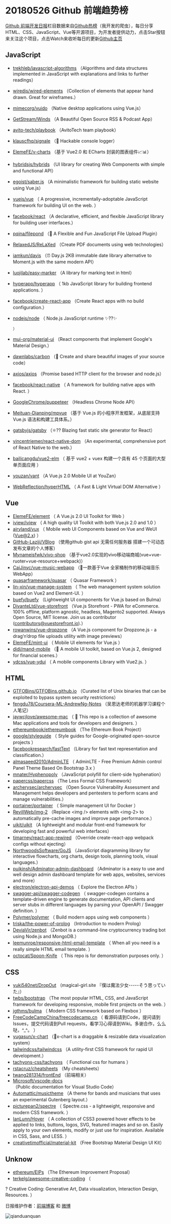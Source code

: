 # 20180526 Github 前端趋势榜

[Github 前端开发日报](https://qdkfweb.cn/c/news)栏目数据来自[Github热榜](https://github.qdkfweb.cn/)（我开发的爬虫），每日分享HTML、CSS、JavaScript、Vue等开源项目，为开发者提供动力，点击Star按钮来关注这个项目，点击Watch来收听每日的更新[Github主页](https://github.com/kujian/githubTrending)
## JavaScript

* [trekhleb/javascript-algorithms](https://github.com/trekhleb/javascript-algorithms) （Algorithms and data structures implemented in JavaScript with explanations and links to further readings）
* [wiredjs/wired-elements](https://github.com/wiredjs/wired-elements) （Collection of elements that appear hand drawn. Great for wireframes.）
* [mimecorg/vuido](https://github.com/mimecorg/vuido) （Native desktop applications using Vue.js）
* [GetStream/Winds](https://github.com/GetStream/Winds) （A Beautiful Open Source RSS &amp; Podcast App）
* [avito-tech/playbook](https://github.com/avito-tech/playbook) （AvitoTech team playbook）
* [klauscfhq/signale](https://github.com/klauscfhq/signale) （👋 Hackable console logger）
* [ElemeFE/v-charts](https://github.com/ElemeFE/v-charts) （基于 Vue2.0 和 ECharts 封装的图表组件📈📊）
* [hybridsjs/hybrids](https://github.com/hybridsjs/hybrids) （UI library for creating Web Components with simple and functional API）
* [egoist/saber.js](https://github.com/egoist/saber.js) （A minimalistic framework for building static website using Vue.js）
* [vuejs/vue](https://github.com/vuejs/vue) （
        A progressive, incrementally-adoptable JavaScript framework for building UI on the web.
      ）
* [facebook/react](https://github.com/facebook/react) （A declarative, efficient, and flexible JavaScript library for building user interfaces.）
* [pqina/filepond](https://github.com/pqina/filepond) （🌊 A Flexible and Fun JavaScript File Upload Plugin）
* [RelaxedJS/ReLaXed](https://github.com/RelaxedJS/ReLaXed) （Create PDF documents using web technologies）
* [iamkun/dayjs](https://github.com/iamkun/dayjs) （⏰ Day.js 2KB immutable date library alternative to Moment.js with the same modern API）
* [luojilab/easy-marker](https://github.com/luojilab/easy-marker) （A library for marking text in html）
* [hyperapp/hyperapp](https://github.com/hyperapp/hyperapp) （
        1kb JavaScript library for building frontend applications.
      ）
* [facebook/create-react-app](https://github.com/facebook/create-react-app) （Create React apps with no build configuration.）
* [nodejs/node](https://github.com/nodejs/node) （
        Node.js JavaScript runtime ✨??✨

      ）
* [mui-org/material-ui](https://github.com/mui-org/material-ui) （React components that implement Google's Material Design.）
* [dawnlabs/carbon](https://github.com/dawnlabs/carbon) （🎨 Create and share beautiful images of your source code）
* [axios/axios](https://github.com/axios/axios) （Promise based HTTP client for the browser and node.js）
* [facebook/react-native](https://github.com/facebook/react) （
        A framework for building native apps with React.
      ）
* [GoogleChrome/puppeteer](https://github.com/GoogleChrome/puppeteer) （Headless Chrome Node API）
* [Meituan-Dianping/mpvue](https://github.com/Meituan-Dianping/mpvue) （基于 Vue.js 的小程序开发框架，从底层支持 Vue.js 语法和构建工具体系。）
* [gatsbyjs/gatsby](https://github.com/gatsbyjs/gatsby) （⚛️?? Blazing fast static site generator for React）
* [vincentriemer/react-native-dom](https://github.com/vincentriemer/react-native-dom) （An experimental, comprehensive port of React Native to the web.）
* [bailicangdu/vue2-elm](https://github.com/bailicangdu/vue2-elm) （
        基于 vue2 + vuex 构建一个具有 45 个页面的大型单页面应用
      ）
* [youzan/vant](https://github.com/youzan/vant) （A Vue.js 2.0 Mobile UI at YouZan）
* [WebReflection/hyperHTML](https://github.com/WebReflection/hyperHTML) （
        A Fast &amp; Light Virtual DOM Alternative
      ）

## Vue

* [ElemeFE/element](https://github.com/ElemeFE/element) （
        A Vue.js 2.0 UI Toolkit for Web
      ）
* [iview/iview](https://github.com/iview/iview) （
        A high quality UI Toolkit with both Vue.js 2.0 and 1.0
      ）
* [airyland/vux](https://github.com/airyland/vux) （
        Mobile web UI Components based on Vue and WeUI (Vue@2.x)
      ）
* [GitHub-Laziji/VBlog](https://github.com/GitHub-Laziji/VBlog) （使用github gist api 无需任何服务器 搭建一个可动态发布文章的个人博客）
* [Mynameisfwk/vivo-shop](https://github.com/Mynameisfwk/vivo-shop) （基于vue2.0实现的vivo移动端商城(vue+vue-ruoter+vue-resource+webpack)）
* [CaiJinyc/vue-music-webapp](https://github.com/CaiJinyc/vue-music-webapp) （🌈一款基于Vue 全家桶制作的移动端音乐 WebApp）
* [quasarframework/quasar](https://github.com/quasarframework/quasar) （
        Quasar Framework
      ）
* [lin-xin/vue-manage-system](https://github.com/lin-xin/vue-manage-system) （
        The web management system solution based on Vue2 and Element-UI.
      ）
* [buefy/buefy](https://github.com/buefy/buefy) （Lightweight UI components for Vue.js based on Bulma）
* [DivanteLtd/vue-storefront](https://github.com/DivanteLtd/vue-storefront) （Vue.js Storefront - PWA for eCommerce. 100% offline, platform agnostic, headless, Magento2 supported. Always Open Source, MIT license. Join us as contributor (contributors@vuestorefront.io).）
* [rowanwins/vue-dropzone](https://github.com/rowanwins/vue-dropzone) （A Vue.js component for Dropzone.js - a drag’n’drop file uploads utility with image previews）
* [ElemeFE/mint-ui](https://github.com/ElemeFE/mint-ui) （
        Mobile UI elements for Vue.js
      ）
* [didi/mand-mobile](https://github.com/didi/mand-mobile) （🔮 A mobile UI toolkit, based on Vue.js 2, designed for financial scenes.）
* [ydcss/vue-ydui](https://github.com/ydcss/vue-ydui) （
        A mobile components Library with Vue2.js.
      ）

## HTML

* [GTFOBins/GTFOBins.github.io](https://github.com/GTFOBins/GTFOBins.github.io) （Curated list of Unix binaries that can be exploited to bypass system security restrictions）
* [fengdu78/Coursera-ML-AndrewNg-Notes](https://github.com/fengdu78/Coursera-ML-AndrewNg-Notes) （吴恩达老师的机器学习课程个人笔记）
* [jaywcjlove/awesome-mac](https://github.com/jaywcjlove/awesome-mac) （
         This repo is a collection of awesome Mac applications and tools for developers and designers.
      ）
* [ethereumbook/ethereumbook](https://github.com/ethereumbook/ethereumbook) （The Ethereum Book Project）
* [google/styleguide](https://github.com/google/styleguide) （
        Style guides for Google-originated open-source projects
      ）
* [facebookresearch/fastText](https://github.com/facebookresearch/fastText) （Library for fast text representation and classification.）
* [almasaeed2010/AdminLTE](https://github.com/almasaeed2010/AdminLTE) （
        AdminLTE - Free Premium Admin control Panel Theme Based On Bootstrap 3.x
      ）
* [mnater/Hyphenopoly](https://github.com/mnater/Hyphenopoly) （JavaScript polyfill for client-side hyphenation）
* [papercss/papercss](https://github.com/papercss/papercss) （The Less Formal CSS Framework）
* [archerysec/archerysec](https://github.com/archerysec/archerysec) （Open Source Vulnerability Assessment and Management helps developers and pentesters to perform scans and manage vulnerabilities.）
* [portainer/portainer](https://github.com/portainer/portainer) （
        Simple management UI for Docker
      ）
* [RevillWeb/img-2](https://github.com/RevillWeb/img-2) （Replace &lt;img /&gt; elements with &lt;img-2&gt; to automatically pre-cache images and improve page performance.）
* [uikit/uikit](https://github.com/uikit/uikit) （A lightweight and modular front-end framework for developing fast and powerful web interfaces）
* [timarney/react-app-rewired](https://github.com/timarney/react-app-rewired) （Override create-react-app webpack configs without ejecting）
* [NorthwoodsSoftware/GoJS](https://github.com/NorthwoodsSoftware/GoJS) （JavaScript diagramming library for interactive flowcharts, org charts, design tools, planning tools, visual languages.）
* [puikinsh/Adminator-admin-dashboard](https://github.com/puikinsh/Adminator-admin-dashboard) （Adminator is a easy to use and well design admin dashboard template for web apps, websites, services and more）
* [electron/electron-api-demos](https://github.com/electron/electron-api-demos) （
        Explore the Electron APIs
      ）
* [swagger-api/swagger-codegen](https://github.com/swagger-api/swagger-codegen) （
        swagger-codegen contains a template-driven engine to generate documentation, API clients and server stubs in different languages by parsing your OpenAPI / Swagger definition.
      ）
* [Polymer/polymer](https://github.com/Polymer/polymer) （
        Build modern apps using web components
      ）
* [triska/the-power-of-prolog](https://github.com/triska/the-power-of-prolog) （Introduction to modern Prolog）
* [DeviaVir/zenbot](https://github.com/DeviaVir/zenbot) （Zenbot is a command-line cryptocurrency trading bot using Node.js and MongoDB.）
* [leemunroe/responsive-html-email-template](https://github.com/leemunroe/responsive-html-email-template) （
        When all you need is a really simple HTML email template.
      ）
* [octocat/Spoon-Knife](https://github.com/octocat/Spoon-Knife) （
        This repo is for demonstration purposes only.
      ）

## CSS

* [yuki540net/DropOut](https://github.com/yuki540net/DropOut) （magical-girl.site 『僕は魔法少女-----そう思っていた』）
* [twbs/bootstrap](https://github.com/twbs/bootstrap) （The most popular HTML, CSS, and JavaScript framework for developing responsive, mobile first projects on the web.
      ）
* [jgthms/bulma](https://github.com/jgthms/bulma) （
        Modern CSS framework based on Flexbox
      ）
* [FreeCodeCampChina/freecodecamp.cn](https://github.com/FreeCodeCampChina/freecodecamp.cn) （
        看源码请到Code，提问请到Issues，提交代码请到Pull requests，看学习心得请到Wiki。多谢合作，么么哒，^_^。
      ）
* [yugasun/x-chart](https://github.com/yugasun/x-chart) （🚀x-chart is a draggable &amp; resizable data visualization system）
* [tailwindcss/tailwindcss](https://github.com/tailwindcss/tailwindcss) （A utility-first CSS framework for rapid UI development.）
* [tachyons-css/tachyons](https://github.com/tachyons-css/tachyons) （
        Functional css for humans
      ）
* [rstacruz/cheatsheets](https://github.com/rstacruz/cheatsheets) （My cheatsheets）
* [twang281314/frontEnd](https://github.com/twang281314/frontEnd) （前端相关）
* [Microsoft/vscode-docs](https://github.com/Microsoft/vscode-docs) （Public documentation for Visual Studio Code）
* [Automattic/musictheme](https://github.com/Automattic/musictheme) （A theme for bands and musicians that uses an experimental Gutenberg layout.）
* [picturepan2/spectre](https://github.com/picturepan2/spectre) （
        Spectre.css - a lightweight, responsive and modern CSS framework.
      ）
* [IanLunn/Hover](https://github.com/IanLunn/Hover) （
        A collection of CSS3 powered hover effects to be applied to links, buttons, logos, SVG, featured images and so on. Easily apply to your own elements, modify or just use for inspiration. Available in CSS, Sass, and LESS.
      ）
* [creativetimofficial/material-kit](https://github.com/creativetimofficial/material-kit) （Free Bootstrap Material Design UI Kit）

## Unknow

* [ethereum/EIPs](https://github.com/ethereum/EIPs) （The Ethereum Improvement Proposal）
* [terkelg/awesome-creative-coding](https://github.com/terkelg/awesome-creative-coding) （
        
? Creative Coding: Generative Art, Data visualization, Interaction Design, Resources.
      ）


日报维护作者：[前端博客](https://qdkfweb.cn/) 和 [微博](https://qdkfweb.cn/go/weibo)

![qianduanquan](https://user-images.githubusercontent.com/3055447/38468989-651132ac-3b80-11e8-8e6b-15122322a9d7.png)